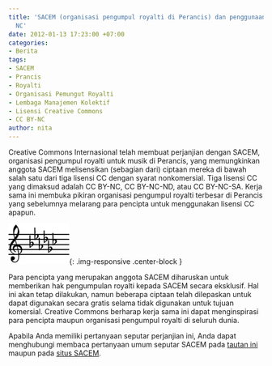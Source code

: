 ```yaml
---
title: 'SACEM (organisasi pengumpul royalti di Perancis) dan penggunaan #lisensiCC
  NC'
date: 2012-01-13 17:23:00 +07:00
categories:
- Berita
tags:
- SACEM
- Prancis
- Royalti
- Organisasi Pemungut Royalti
- Lembaga Manajemen Kolektif
- Lisensi Creative Commons
- CC BY-NC
author: nita
---
```


Creative Commons Internasional telah membuat perjanjian dengan SACEM, organisasi pengumpul royalti untuk musik di Perancis, yang memungkinkan anggota SACEM melisensikan (sebagian dari) ciptaan mereka di bawah salah satu dari tiga lisensi CC dengan syarat nonkomersial. Tiga lisensi CC yang dimaksud adalah CC BY-NC, CC BY-NC-ND, atau CC BY-NC-SA. Kerja sama ini membuka pikiran organisasi pengumpul royalti terbesar di Perancis yang sebelumnya melarang para pencipta untuk menggunakan lisensi CC apapun.

![120px-G-flat_Major_key_signature.png](/uploads/120px-G-flat_Major_key_signature.png){: .img-responsive .center-block }

Para pencipta yang merupakan anggota SACEM diharuskan untuk memberikan hak pengumpulan royalti kepada SACEM secara eksklusif. Hal ini akan tetap dilakukan, namun beberapa ciptaan telah dilepaskan untuk dapat digunakan secara gratis selama tidak digunakan untuk tujuan komersial. Creative Commons berharap kerja sama ini dapat menginspirasi para pencipta maupun organisasi pengumpul royalti di seluruh dunia.

Apabila Anda memiliki pertanyaan seputar perjanjian ini, Anda dapat menghubungi membaca pertanyaan umum seputar SACEM pada [tautan ini](http://wiki.creativecommons.org/SACEM-FAQ) maupun pada [situs SACEM](http://www.sacem.fr/cms/home/la-sacem/derniers-communiques-2011/sacem-creative-commons-signent-accord-diffusion-oeuvres).
